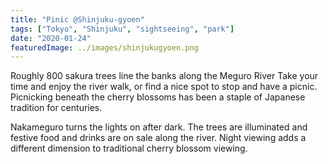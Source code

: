 ```yaml
---
title: "Pinic @Shinjuku-gyoen"
tags: ["Tokyo", "Shinjuku", "sightseeing", "park"]
date: "2020-01-24"
featuredImage: ../images/shinjukugyoen.png
---
```



Roughly 800 sakura trees line the banks along the Meguro River Take your time and enjoy the river walk, or find a nice spot to stop and have a picnic. Picnicking beneath the cherry blossoms has been a staple of Japanese tradition for centuries.

Nakameguro turns the lights on after dark. The trees are illuminated and festive food and drinks are on sale along the river. Night viewing adds a different dimension to traditional cherry blossom viewing.

